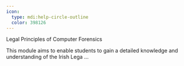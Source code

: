 ```yaml
---
icon:
  type: mdi:help-circle-outline
  color: 398126
---
```


Legal Principles of Computer Forensics

This module aims to enable students to gain a detailed knowledge and understanding of the Irish Lega ... 
